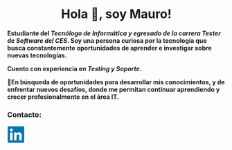 <h1 align="center">Hola 👋, soy Mauro!</h1>

<p align="left"><strong>
Estudiante del <em>Tecnólogo de Informática y egresado de la carrera Tester de Software del CES</em>. Soy una persona curiosa por la tecnología que busca constantemente oportunidades de aprender e investigar sobre nuevas tecnologías.
</strong></p>

<p align="left"><strong>
Cuento con experiencia en <em>Testing y Soporte</em>.
</strong></p>

<p align="left"><strong>🎯En búsqueda de oportunidades para desarrollar mis conocimientos, y de enfrentar nuevos desafíos, donde me permitan continuar aprendiendo y crecer profesionalmente en el área IT.</strong></p>

<h3 align="left">Contacto:</h3>
<p align="left">
    <a href="https://www.linkedin.com/in/mauromascheroni/" target="_blank" rel="noreferrer"> 
        <img src="https://raw.githubusercontent.com/devicons/devicon/master/icons/linkedin/linkedin-original.svg" alt="LinkedIn" width="40" />
    </a>
</p>


